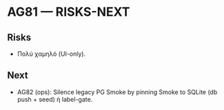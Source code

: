 # AG81 — RISKS-NEXT
## Risks
- Πολύ χαμηλό (UI-only).
## Next
- AG82 (ops): Silence legacy PG Smoke by pinning Smoke to SQLite (db push + seed) ή label-gate.

